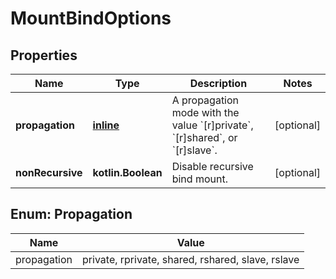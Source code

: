 
# MountBindOptions

## Properties
| Name | Type | Description | Notes |
| ------------ | ------------- | ------------- | ------------- |
| **propagation** | [**inline**](#Propagation) | A propagation mode with the value &#x60;[r]private&#x60;, &#x60;[r]shared&#x60;, or &#x60;[r]slave&#x60;. |  [optional] |
| **nonRecursive** | **kotlin.Boolean** | Disable recursive bind mount. |  [optional] |


<a id="Propagation"></a>
## Enum: Propagation
| Name | Value |
| ---- | ----- |
| propagation | private, rprivate, shared, rshared, slave, rslave |



